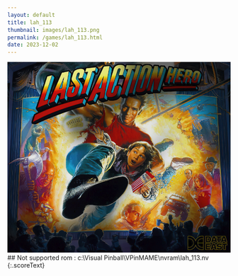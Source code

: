 ```yaml
---
layout: default
title: lah_113
thumbnail: images/lah_113.png
permalink: /games/lah_113.html
date: 2023-12-02
---
```


<img src="../images/lah_113.png" class="gameThumbnail img-fluid mx-auto align-middle">
## Not supported rom : c:\Visual Pinball\VPinMAME\nvram\lah_113.nv
{:.scoreText}

